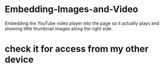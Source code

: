 # Embedding-Images-and-Video
Embedding the YouTube video player into the page so it actually plays and showing little thumbnail images along the right side.


# check it for access from my other device